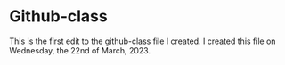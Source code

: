 # Github-class
This is the first edit to the github-class file I created.
I created this file on Wednesday, the 22nd of March, 2023.

